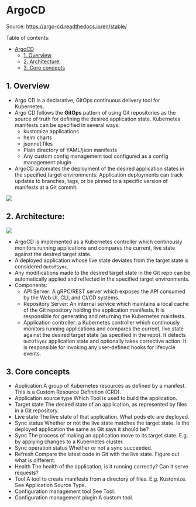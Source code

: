 # ArgoCD

Source: <https://argo-cd.readthedocs.io/en/stable/>

Table of contents:
- [ArgoCD](#argocd)
  - [1. Overview](#1-overview)
  - [2. Architecture:](#2-architecture)
  - [3. Core concepts](#3-core-concepts)

## 1. Overview

- Argo CD is a declarative, GitOps continuous delivery tool for Kubernetes.
- Argo CD follows the **GitOps** pattern of using Git repositories as the source of truth for defining the desired application state. Kubernetes manifests can be specified in several ways:
  - kustomize applications
  - helm charts
  - jsonnet files
  - Plain directory of YAML/json manifests
  - Any custom config management tool configured as a config management plugin
- ArgoCD automates the deployment of the desired application states in the specified target environments. Application deployments can track updates to branches, tags, or be pinned to a specific version of manifests at a Git commit.

![](https://spacelift.io/_next/image?url=https%3A%2F%2Fspaceliftio.wpcomstaging.com%2Fwp-content%2Fuploads%2F2023%2F03%2Fhow-does-argo-cd-work.png&w=1920&q=75)

## 2. Architecture:

![](https://argo-cd.readthedocs.io/en/stable/assets/argocd_architecture.png)

- ArgoCD is implemented as a Kubernetes controller which continously monitors running applications and compares the current, live state against the desired target state.
- A deployed application whose live state deviates from the target state is considered `OutofSync`.
- Any modifications made to the desired target state in the Git repo can be automatically applied and reflected in the specified target environments.
- Components:
  - API Server: A gRPC/REST server which exposes the API consumed by the Web UI, CLI, and CI/CD systems.
  - Repository Server: An internal service which maintains a local cache of the Git repository holding the application manifests. It is responsible for generating and returning the Kubernetes mainfests.
  - Application controller: a Kubernetes controller which continously monitors running applications and compares the current, live state against the desired target state (as specified in the repo). It detects `OutOfSync` application state and optionally takes corrective action. It is responsible for invoking any user-defined hooks for lifecycle events.

## 3. Core concepts

- Application A group of Kubernetes resources as defined by a manifest. This is a Custom Resource Definition (CRD).
- Application source type Which Tool is used to build the application.
- Target state The desired state of an application, as represented by files in a Git repository.
- Live state The live state of that application. What pods etc are deployed.
- Sync status Whether or not the live state matches the target state. Is the deployed application the same as Git says it should be?
- Sync The process of making an application move to its target state. E.g. by applying changes to a Kubernetes cluster.
- Sync operation status Whether or not a sync succeeded.
- Refresh Compare the latest code in Git with the live state. Figure out what is different.
- Health The health of the application, is it running correctly? Can it serve requests?
- Tool A tool to create manifests from a directory of files. E.g. Kustomize. See Application Source Type.
- Configuration management tool See Tool.
- Configuration management plugin A custom tool.
